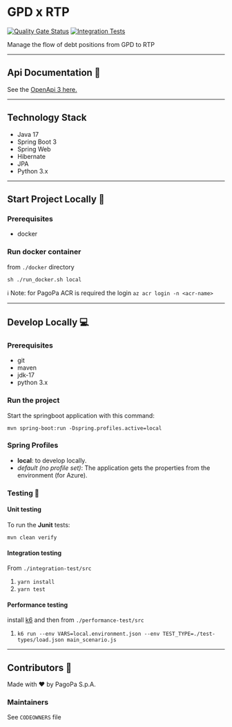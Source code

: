 # GPD x RTP

[![Quality Gate Status](https://sonarcloud.io/api/project_badges/measure?project=pagopa_pagopa-gpd-rtp&metric=alert_status)](https://sonarcloud.io/dashboard?id=pagopa_pagopa-gpd-rtp)
[![Integration Tests](https://github.com/pagopa/pagopa-gpd-rtp/actions/workflows/ci_integration_test.yml/badge.svg?branch=main)](https://github.com/pagopa/pagopa-gpd-rtp/actions/workflows/ci_integration_test.yml)

Manage the flow of debt positions from GPD to RTP

---

## Api Documentation 📖

See the [OpenApi 3 here.](https://editor.swagger.io/?url=https://raw.githubusercontent.com/pagopa/pagopa-gpd-rtp/main/openapi/openapi.json)

---

## Technology Stack

- Java 17
- Spring Boot 3
- Spring Web
- Hibernate
- JPA
- Python 3.x

---

## Start Project Locally 🚀

### Prerequisites

- docker

### Run docker container

from `./docker` directory

`sh ./run_docker.sh local`

ℹ️ Note: for PagoPa ACR is required the login `az acr login -n <acr-name>`

---

## Develop Locally 💻

### Prerequisites

- git
- maven
- jdk-17
- python 3.x

### Run the project

Start the springboot application with this command:

`mvn spring-boot:run -Dspring.profiles.active=local`

### Spring Profiles

- **local**: to develop locally.
- _default (no profile set)_: The application gets the properties from the environment (for Azure).

### Testing 🧪

#### Unit testing

To run the **Junit** tests:

`mvn clean verify`

#### Integration testing

From `./integration-test/src`

1. `yarn install`
2. `yarn test`

#### Performance testing

install [k6](https://k6.io/) and then from `./performance-test/src`

1. `k6 run --env VARS=local.environment.json --env TEST_TYPE=./test-types/load.json main_scenario.js`

---

## Contributors 👥

Made with ❤️ by PagoPa S.p.A.

### Maintainers

See `CODEOWNERS` file
